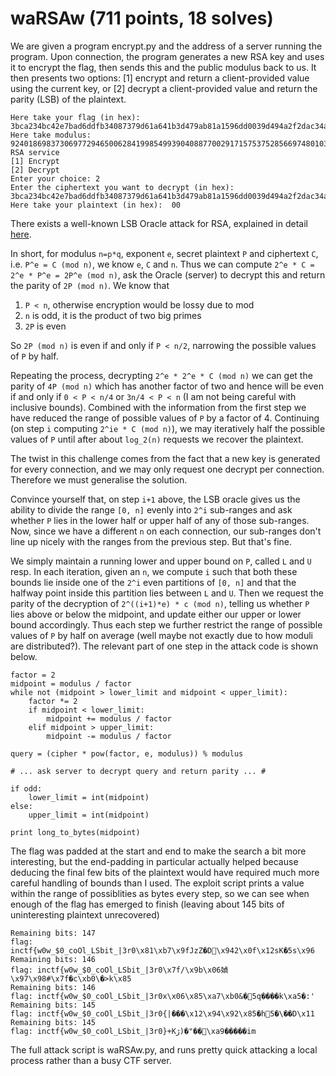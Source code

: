 # waRSAw (711 points, 18 solves)

We are given a program encrypt.py and the address of a server running the program.
Upon connection, the program generates a new RSA key and uses it to encrypt the flag, then sends this and the public modulus back to us. It then presents two options: [1] encrypt and return a client-provided value using the current key, or [2] decrypt a client-provided value and return the parity (LSB) of the plaintext.


```Welcome to RSA encryption oracle!
Here take your flag (in hex):  3bca234bc42e7bad6ddfb34087379d61a641b3d479ab81a1596dd0039d494a2f2dac34a84ea164d4d32c71b4c1c4f0fc8578a2351d56835ca5e29c10c7159aa2a06fccb04f6a78b2bad9f6ae6a5a2d28d517e2db1b4afa32c1ad7069ac911efe0c613f549feddd999654564962efca072eafc00513fb787accaaa669ea43cab3
Here take modulus:  92401869837306977294650062841998549939040887700291715753752856697480103414693811412477653726273704373726166706255039340501057500321883555397456175481567491772576064447048367968512697492739285702706678102637780437395436063586692324627652276064622882449368388496256736344111756633249154600280404636361369082973
RSA service
[1] Encrypt
[2] Decrypt
Enter your choice: 2
Enter the ciphertext you want to decrypt (in hex): 3bca234bc42e7bad6ddfb34087379d61a641b3d479ab81a1596dd0039d494a2f2dac34a84ea164d4d32c71b4c1c4f0fc8578a2351d56835ca5e29c10c7159aa2a06fccb04f6a78b2bad9f6ae6a5a2d28d517e2db1b4afa32c1ad7069ac911efe0c613f549feddd999654564962efca072eafc00513fb787accaaa669ea43cab3
Here take your plaintext (in hex):  00
```

There exists a well-known LSB Oracle attack for RSA, explained in detail [here](https://github.com/ashutosh1206/Crypton/tree/master/RSA-encryption/Attack-LSBit-Oracle).

In short, for modulus `n=p*q`, exponent `e`, secret plaintext `P` and ciphertext `C`, i.e. `P^e = C (mod n)`, we know `e`, `C` and `n`. Thus we can compute `2^e * C = 2^e * P^e = 2P^e (mod n)`, ask the Oracle (server) to decrypt this and return the parity of `2P (mod n)`. We know that
1. `P < n`, otherwise encryption would be lossy due to mod
2. `n` is odd, it is the product of two big primes
3. `2P` is even

So `2P (mod n)` is even if and only if `P < n/2`, narrowing the possible values of `P` by half.

Repeating the process, decrypting `2^e * 2^e * C (mod n)` we can get the parity of `4P (mod n)` which has another factor of two and hence will be even if and only if `0 < P < n/4` or `3n/4 < P < n` (I am not being careful with inclusive bounds). Combined with the information from the first step we have reduced the range of possible values of `P` by a factor of 4. Continuing (on step `i` computing `2^ie * C (mod n)`), we may iteratively half the possible values of `P` until after about `log_2(n)` requests we recover the plaintext.

The twist in this challenge comes from the fact that a new key is generated for every connection, and we may only request one decrypt per connection. Therefore we must generalise the solution.

Convince yourself that, on step `i+1` above, the LSB oracle gives us the ability to divide the range `[0, n]` evenly into `2^i` sub-ranges and ask whether `P` lies in the lower half or upper half of any of those sub-ranges. Now, since we have a different `n` on each connection, our sub-ranges don't line up nicely with the ranges from the previous step. But that's fine.

We simply maintain a running lower and upper bound on `P`, called `L` and `U` resp. In each iteration, given an `n`, we compute `i` such that both these bounds lie inside one of the `2^i` even partitions of `[0, n]` and that the halfway point inside this partition lies between `L` and `U`. Then we request the parity of the decryption of `2^((i+1)*e) * c (mod n)`, telling us whether `P` lies above or below the midpoint, and update either our upper or lower bound accordingly. Thus each step we further restrict the range of possible values of `P` by half on average (well maybe not exactly due to how moduli are distributed?). The relevant part of one step in the attack code is shown below.

```
factor = 2
midpoint = modulus / factor
while not (midpoint > lower_limit and midpoint < upper_limit):
    factor *= 2
    if midpoint < lower_limit:
        midpoint += modulus / factor
    elif midpoint > upper_limit:
        midpoint -= modulus / factor

query = (cipher * pow(factor, e, modulus)) % modulus

# ... ask server to decrypt query and return parity ... #

if odd:
    lower_limit = int(midpoint)
else:
    upper_limit = int(midpoint)

print long_to_bytes(midpoint)
```

The flag was padded at the start and end to make the search a bit more interesting, but the end-padding in particular actually helped because deducing the final few bits of the plaintext would have required much more careful handling of bounds than I used. The exploit script prints a value within the range of possiblities as bytes every step, so we can see when enough of the flag has emerged to finish (leaving about 145 bits of uninteresting plaintext unrecovered)

```
Remaining bits: 147
flag: inctf{w0w_$0_coOl_LSbit_|3r0\x81\xb7\x9fJzZ�D\x942\x0f\x12sK�5s\x96
Remaining bits: 146
flag: inctf{w0w_$0_coOl_LSbit_|3r0\x7f/\x9b\x06媜\x97\x98#\x7f�c\xb0\�>k\x85
Remaining bits: 146
flag: inctf{w0w_$0_coOl_LSbit_|3r0x\x06\x85\xa7\xb0&�5q����k\xa5�:'
Remaining bits: 145
flag: inctf{w0w_$0_coOl_LSbit_|3r0{|���\x12\x94\x92\x85�h5�\��D\x11
Remaining bits: 145
flag: inctf{w0w_$0_coOl_LSbit_|3r0}+Kڒ)�"��\xa9�����im
```

The full attack script is waRSAw.py, and runs pretty quick attacking a local process rather than a busy CTF server.